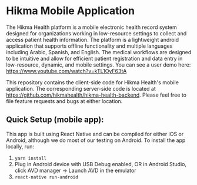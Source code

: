 # Hikma Mobile Application

The Hikma Health platform is a mobile electronic health record system designed for organizations working in low-resource settings to collect and access patient health information. The platform is a lightweight android application that supports offline functionality and multiple languages including Arabic, Spanish, and English. The medical workflows are designed to be intuitive and allow for efficient patient registration and data entry in low-resource, dynamic, and mobile settings. You can see a user demo here: https://www.youtube.com/watch?v=kTL1OyF63tA

This repository contains the client-side code for Hikma Health's mobile application. The corresponding server-side code is located at https://github.com/hikmahealth/hikma-health-backend. Please feel free to file feature requests and bugs at either location.

Quick Setup (mobile app):
-------------------------

This app is built using React Native and can be compiled for either iOS or Android, although we do most of our testing
on Android. To install the app locally, run:

1. `yarn install`
2. Plug in Android device with USB Debug enabled, OR in Android Studio, click AVD manager -> Launch AVD in the emulator
3. `react-native run-android`
